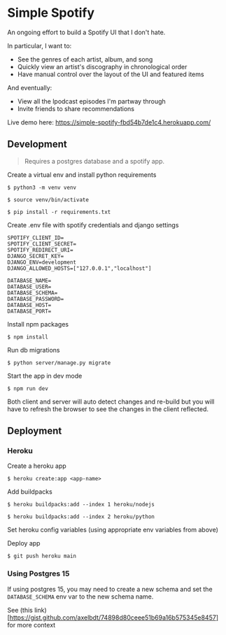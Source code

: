 # Simple Spotify

An ongoing effort to build a Spotify UI that I don't hate.

In particular, I want to:

- See the genres of each artist, album, and song
- Quickly view an artist's discography in chronological order
- Have manual control over the layout of the UI and featured items

And eventually:

- View all the lpodcast episodes I'm partway through
- Invite friends to share recommendations

Live demo here: https://simple-spotify-fbd54b7de1c4.herokuapp.com/

## Development

> Requires a postgres database and a spotify app.

Create a virtual env and install python requirements

`$ python3 -m venv venv`

`$ source venv/bin/activate`

`$ pip install -r requirements.txt`

Create .env file with spotify credentials and django settings

```
SPOTIFY_CLIENT_ID=
SPOTIFY_CLIENT_SECRET=
SPOTIFY_REDIRECT_URI=
DJANGO_SECRET_KEY=
DJANGO_ENV=development
DJANGO_ALLOWED_HOSTS=["127.0.0.1","localhost"]

DATABASE_NAME=
DATABASE_USER=
DATABASE_SCHEMA=
DATABASE_PASSWORD=
DATABASE_HOST=
DATABASE_PORT=
```

Install npm packages

`$ npm install`

Run db migrations

`$ python server/manage.py migrate`

Start the app in dev mode

`$ npm run dev`

Both client and server will auto detect changes and re-build but you will have to refresh the browser to see the changes in the client reflected.

## Deployment

### Heroku

Create a heroku app

`$ heroku create:app <app-name>`

Add buildpacks

`$ heroku buildpacks:add --index 1 heroku/nodejs`

`$ heroku buildpacks:add --index 2 heroku/python`

Set heroku config variables (using appropriate env variables from above)

Deploy app

`$ git push heroku main`

### Using Postgres 15

If using postgres 15, you may need to create a new schema and set the `DATABASE_SCHEMA` env var to the new schema name.

See (this link)[https://gist.github.com/axelbdt/74898d80ceee51b69a16b575345e8457] for more context
